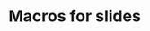 <!--

author:   DART Team
email:    dart@chop.edu
version:  0.0.0
current_version_description: Initial version.
language: en
narrator: UK English Female
title: Macros for slides
comment:  This is placeholder module to save macros used in when creating slide decks.

@version_history 
No previous versions.
@end

@onload: window.LIA.settings.sound = false

big: <b style="font-size: 1.25em;">@0</b>
center: <div style="text-align: center;">@0</div>
colorhighlight: <b style="font-size: 1.15em; background-color: rgba(var(--color-highlight), .2);">@0</b>

@sql_series_slide

<div style = "text-align: center; font-weight: bold;font-size: 1.5em; color: white; background-color: rgba(var(--color-highlight));">Welcome to the Arcus Education Skill Series!</div>

<br>

<div style = "align-items: center; display: flex;">
<div style = "margin: 1rem; max-width: 30%; float:left; padding-right:4em;">![""](../media/SQL-Logo.png)
</div>
<div style = "margin: 1rem auto; max-width: 65%; float:left;">
<h3>Beyond the Spreadsheet: Understanding SQL and Relational Databases</h3> 

</div>
</div>
@end

@onramp_slide

**Do you have an Arcus Lab, or are you thinking about starting one?**

Get hands-on practice working with real patient data in an Arcus On-Ramp workshop!


<div style = "align-items: center; display: flex;">
<div style = "margin: 1rem; max-width: 25%; float:left; padding-right:4em;">![""](../media/onramp-Logo.png)
</div>
<div style = "margin: 1rem auto; max-width: 70%; float:left;">


<ul>
  <li>Arcus On-Ramp: Build your SQL Query</li>
  <li>Arcus On-Ramp: Analysis in R</li>
  <li>Arcus On-Ramp: Analysis in Python </li>
</ul>

</div>
</div>

[See available dates and sign up for an Arcus On-Ramp workshop](https://arcus.chop.edu/education/webinar-signup). The next SQL On-Ramp is **Nov 20th**.

@end

@todays_talk
@big(@title)

@learning_objectives
@end

@about_these_slides

These slides were created with [LiaScript](https://liascript.github.io/), an open source markdown parser for writing educational content.

All of the speaker notes from today's talk are saved in [the slides themselves](https://liascript.github.io/course/?https://raw.githubusercontent.com/arcus/arcus_skill_series_sql/main/database_normalization/database_normalization.md#1) -- try changing the view to Textbook and it will integrate the text from the notes into the slides themselves, or turn on the sound at the bottom to hear the notes read out loud as you go through. 

<div style = "align-items: center; display: flex;">
<div style = "margin-left: 10%; max-width: 25%; float:left; border-style: solid; border-color: rgba(var(--color-highlight));">
![Screenshot showing the upper right menus on a liascript page with the mode menu open and Textbook highlighted.](../media/liascript_mode.png)
</div>
<div style = "margin-right: 10%; max-width: 25%; float:right; border-style: solid; border-color: rgba(var(--color-highlight));">
![Screenshot showing the sound buttons at the bottom of a liascript page with the speaker button highlighted.](../media/liascript_sound.png)
</div>
</div>

The content from this talk is also available as a self-paced interactive tutorial: @module_link 

For all of the files and information from this talk, go to our @repo_link 

@end

@teams_polls 

@big(Today's presentation will include interactive content!)

The best way to learn is to practice!

When we reach 💫 **Your Turn** sections, test your knowledge and respond in the Teams poll or the chat section.
Then we'll discuss the answer together.

@end
-->
# Macros for slides


